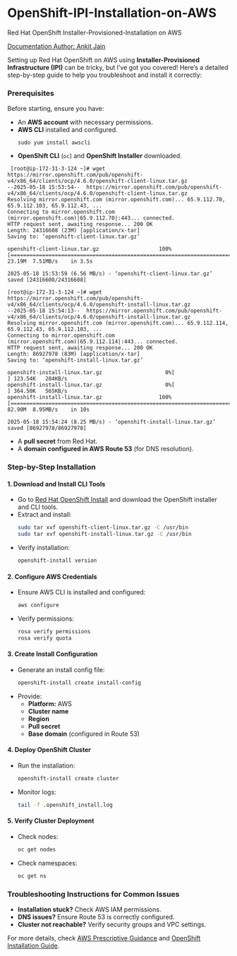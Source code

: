 # OpenShift-IPI-Installation-on-AWS
Red Hat OpenShift Installer-Provisioned-Installation on AWS

[Documentation Author: Ankit Jain](https://www.linkedin.com/in/ankitkkjain/)

Setting up Red Hat OpenShift on AWS using **Installer-Provisioned Infrastructure (IPI)** can be tricky, but I’ve got you covered! Here’s a detailed step-by-step guide to help you troubleshoot and install it correctly:

### **Prerequisites**
Before starting, ensure you have:
- An **AWS account** with necessary permissions.
- **AWS CLI** installed and configured.
  ```
  sudo yum install awscli
  ```
- **OpenShift CLI** (`oc`) and **OpenShift Installer** downloaded.
```
 [root@ip-172-31-3-124 ~]# wget https://mirror.openshift.com/pub/openshift-v4/x86_64/clients/ocp/4.6.0/openshift-client-linux.tar.gz
--2025-05-18 15:53:54--  https://mirror.openshift.com/pub/openshift-v4/x86_64/clients/ocp/4.6.0/openshift-client-linux.tar.gz
Resolving mirror.openshift.com (mirror.openshift.com)... 65.9.112.70, 65.9.112.103, 65.9.112.43, ...
Connecting to mirror.openshift.com (mirror.openshift.com)|65.9.112.70|:443... connected.
HTTP request sent, awaiting response... 200 OK
Length: 24316608 (23M) [application/x-tar]
Saving to: ‘openshift-client-linux.tar.gz’

openshift-client-linux.tar.gz                   100%[=====================================================================================================>]  23.19M  7.51MB/s    in 3.5s

2025-05-18 15:53:59 (6.56 MB/s) - ‘openshift-client-linux.tar.gz’ saved [24316608/24316608]
```
```
[root@ip-172-31-3-124 ~]# wget https://mirror.openshift.com/pub/openshift-v4/x86_64/clients/ocp/4.6.0/openshift-install-linux.tar.gz
--2025-05-18 15:54:13--  https://mirror.openshift.com/pub/openshift-v4/x86_64/clients/ocp/4.6.0/openshift-install-linux.tar.gz
Resolving mirror.openshift.com (mirror.openshift.com)... 65.9.112.114, 65.9.112.43, 65.9.112.103, ...
Connecting to mirror.openshift.com (mirror.openshift.com)|65.9.112.114|:443... connected.
HTTP request sent, awaiting response... 200 OK
Length: 86927978 (83M) [application/x-tar]
Saving to: ‘openshift-install-linux.tar.gz’

openshift-install-linux.tar.gz                    0%[                                                                                                      ] 123.54K   284KB/s
openshift-install-linux.tar.gz                    0%[                                                                                                      ] 364.50K   565KB/s
openshift-install-linux.tar.gz                  100%[=====================================================================================================>]  82.90M  8.95MB/s    in 10s

2025-05-18 15:54:24 (8.25 MB/s) - ‘openshift-install-linux.tar.gz’ saved [86927978/86927978]
```
- A **pull secret** from Red Hat.
- A **domain configured in AWS Route 53** (for DNS resolution).

### **Step-by-Step Installation**
#### **1. Download and Install CLI Tools**
- Go to [Red Hat OpenShift Install](https://keithtenzer.com/openshift/openshift-4-aws-ipi-installation-getting-started-guide/) and download the OpenShift installer and CLI tools.
- Extract and install:
  ```bash
  sudo tar xvf openshift-client-linux.tar.gz -C /usr/bin
  sudo tar xvf openshift-install-linux.tar.gz -C /usr/bin
  ```
- Verify installation:
  ```bash
  openshift-install version
  ```

#### **2. Configure AWS Credentials**
- Ensure AWS CLI is installed and configured:
  ```bash
  aws configure
  ```
- Verify permissions:
  ```bash
  rosa verify permissions
  rosa verify quota
  ```

#### **3. Create Install Configuration**
- Generate an install config file:
  ```bash
  openshift-install create install-config
  ```
- Provide:
  - **Platform:** AWS
  - **Cluster name**
  - **Region**
  - **Pull secret**
  - **Base domain** (configured in Route 53)

#### **4. Deploy OpenShift Cluster**
- Run the installation:
  ```bash
  openshift-install create cluster
  ```
- Monitor logs:
  ```bash
  tail -f .openshift_install.log
  ```

#### **5. Verify Cluster Deployment**
- Check nodes:
  ```bash
  oc get nodes
  ```
- Check namespaces:
  ```bash
  oc get ns
  ```

### **Troubleshooting Instructions for Common Issues**
- **Installation stuck?** Check AWS IAM permissions.
- **DNS issues?** Ensure Route 53 is correctly configured.
- **Cluster not reachable?** Verify security groups and VPC settings.

For more details, check [AWS Prescriptive Guidance](https://docs.aws.amazon.com/prescriptive-guidance/latest/red-hat-openshift-on-aws-implementation/installation-options.html) and [OpenShift Installation Guide](https://keithtenzer.com/openshift/openshift-4-aws-ipi-installation-getting-started-guide/).
